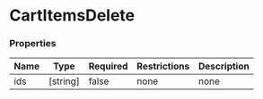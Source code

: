 
# CartItemsDelete

### Properties

|Name|Type|Required|Restrictions|Description|
|---|---|---|---|---|
|ids|[string]|false|none|none|
